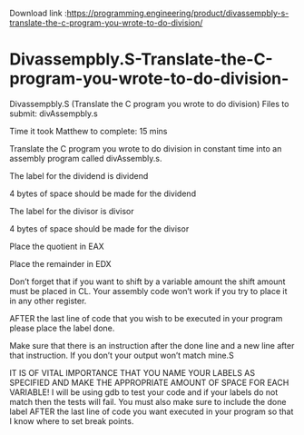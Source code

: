 Download link :https://programming.engineering/product/divassempbly-s-translate-the-c-program-you-wrote-to-do-division/

# Divassempbly.S-Translate-the-C-program-you-wrote-to-do-division-
Divassempbly.S (Translate the C program you wrote to do division)
Files to submit: divAssempbly.s

Time it took Matthew to complete: 15 mins

Translate the C program you wrote to do division in constant time into an assembly program called divAssembly.s.

The label for the dividend is dividend

4 bytes of space should be made for the dividend

The label for the divisor is divisor

4 bytes of space should be made for the divisor

Place the quotient in EAX

Place the remainder in EDX

Don’t forget that if you want to shift by a variable amount the shift amount must be placed in CL. Your assembly code won’t work if you try to place it in any other register.

AFTER the last line of code that you wish to be executed in your program please place the label done.

Make sure that there is an instruction after the done line and a new line after that instruction. If you don’t your output won’t match mine.S

IT IS OF VITAL IMPORTANCE THAT YOU NAME YOUR LABELS AS SPECIFIED AND MAKE THE APPROPRIATE AMOUNT OF SPACE FOR EACH VARIABLE! I will be using gdb to test your code and if your labels do not match then the tests will fail. You must also make sure to include the done label AFTER the last line of code you want executed in your program so that I know where to set break points.
